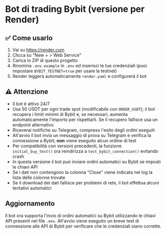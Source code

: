 # Bot di trading Bybit (versione per Render)

## ✅ Come usarlo

1. Vai su https://render.com
2. Clicca su "New + > Web Service"
3. Carica lo ZIP di questo progetto
4. Rinomina `.env.example` in `.env` ed inserisci le tue credenziali (puoi impostare `BYBIT_TESTNET=true` per usare la testnet)
5. Render leggerà automaticamente `render.yaml` e configurerà il bot

## ⚠️ Attenzione
- Il bot è attivo 24/7
- Usa 50 USDT per ogni trade spot (modificabile con `ORDER_USDT`); il bot
  recupera i limiti minimi di Bybit e, se necessari, aumenta automaticamente
  l'importo per rispettarli. Se il recupero fallisce usa un endpoint alternativo
- Riceverai notifiche su Telegram, compreso l'esito degli ordini eseguiti
- All'avvio il bot invia un messaggio di prova su Telegram e verifica la
  connessione a Bybit; **non** viene eseguito alcun ordine di test
- Per compatibilità con versioni precedenti, la funzione `initial_buy_test()`
  ora reindirizza a `test_bybit_connection()` evitando crash
- In questa versione il bot può inviare ordini automatici su Bybit se imposti le chiavi API
- Se i dati non contengono la colonna "Close" viene indicata nel log la lista delle colonne trovate
- Se il download dei dati fallisce per problemi di rete, il bot effettua alcuni tentativi automatici

## Aggiornamento
Il bot ora supporta l'invio di ordini automatici su Bybit utilizzando le chiavi API presenti nel file `.env`.
All'avvio viene eseguito un breve test di connessione alle API di Bybit per verificare che le credenziali siano corrette.
